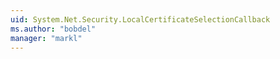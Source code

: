 ```yaml
---
uid: System.Net.Security.LocalCertificateSelectionCallback
ms.author: "bobdel"
manager: "markl"
---
```

